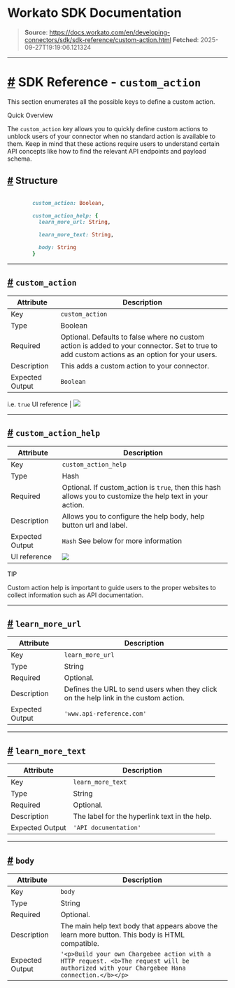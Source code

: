 # Workato SDK Documentation

> **Source**: https://docs.workato.com/en/developing-connectors/sdk/sdk-reference/custom-action.html
> **Fetched**: 2025-09-27T19:19:06.121324

---

# [#](<#sdk-reference-custom-action>) SDK Reference - `custom_action`

This section enumerates all the possible keys to define a custom action.

Quick Overview

The `custom_action` key allows you to quickly define custom actions to unblock users of your connector when no standard action is available to them. Keep in mind that these actions require users to understand certain API concepts like how to find the relevant API endpoints and payload schema.

## [#](<#structure>) Structure
```ruby

        custom_action: Boolean,

        custom_action_help: {
          learn_more_url: String,

          learn_more_text: String,

          body: String
        }


```

* * *

## [#](<#custom-action>) `custom_action`

Attribute | Description
---|---
Key | `custom_action`
Type | Boolean
Required | Optional. Defaults to false where no custom action is added to your connector. Set to true to add custom actions as an option for your users.
Description | This adds a custom action to your connector.
Expected Output | `Boolean`
i.e. `true`
UI reference | ![](/assets/img/custom_action.981c720d.png)

* * *

## [#](<#custom-action-help>) `custom_action_help`

Attribute | Description
---|---
Key | `custom_action_help`
Type | Hash
Required | Optional. If custom_action is `true`, then this hash allows you to customize the help text in your action.
Description | Allows you to configure the help body, help button url and label.
Expected Output | `Hash` See below for more information
UI reference | ![](/assets/img/custom_action_help.125b64ae.png)

TIP

Custom action help is important to guide users to the proper websites to collect information such as API documentation.

* * *

## [#](<#learn-more-url>) `learn_more_url`

Attribute | Description
---|---
Key | `learn_more_url`
Type | String
Required | Optional.
Description | Defines the URL to send users when they click on the help link in the custom action.
Expected Output | `'www.api-reference.com'`

* * *

## [#](<#learn-more-text>) `learn_more_text`

Attribute | Description
---|---
Key | `learn_more_text`
Type | String
Required | Optional.
Description | The label for the hyperlink text in the help.
Expected Output | `'API documentation'`

* * *

## [#](<#body>) `body`

Attribute | Description
---|---
Key | `body`
Type | String
Required | Optional.
Description | The main help text body that appears above the learn more button. This body is HTML compatible.
Expected Output | `'<p>Build your own Chargebee action with a HTTP request. <b>The request will be authorized with your Chargebee Hana connection.</b></p>`
